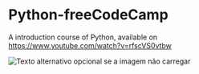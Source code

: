 # Python-freeCodeCamp
A introduction course of Python, available on https://www.youtube.com/watch?v=rfscVS0vtbw

![Texto alternativo opcional se a imagem não carregar](https://cdn.freecodecamp.org/platform/universal/fcc_meta_1920X1080-indigo.png)
